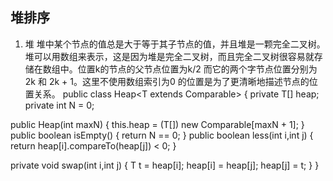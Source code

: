 ## 堆排序
 1. 堆
 堆中某个节点的值总是大于等于其子节点的值，并且堆是一颗完全二叉树。
 堆可以用数组来表示，这是因为堆是完全二叉树，而且完全二叉树很容易就存储在数组中。位置k的节点的父节点位置为k/2
 而它的两个字节点位置分别为 2k 和 2k + 1。这里不使用数组索引为0 的位置是为了更清晰地描述节点的位置关系。
 public class Heap<T extends Comparable<T>> {
  private T[] heap;
  private int N = 0;
  
  public Heap(int maxN) {
    this.heap = (T[]) new Comparable[maxN + 1];
   }
   public boolean isEmpty() {
    return N == 0;
   }
   public boolean less(int i,int j) {
    return heap[i].compareTo(heap[j]) < 0;
   }
   
   private void swap(int i,int j) {
    T t = heap[i];
    heap[i] = heap[j];
    heap[j] = t;
   }
 }
